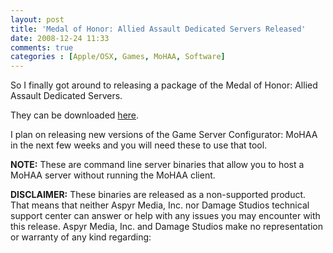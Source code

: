 ```yaml
---
layout: post
title: 'Medal of Honor: Allied Assault Dedicated Servers Released'
date: 2008-12-24 11:33
comments: true
categories : [Apple/OSX, Games, MoHAA, Software]
---  
```


So I finally got around to releasing a package of the Medal of Honor: Allied Assault Dedicated Servers. 

They can be downloaded <a href="/files/MoHAA_Dedicated_Servers_1.2.zip">here</a>.

I plan on releasing new versions of the Game Server Configurator: MoHAA in the next few weeks and you will need these to use that tool.

<b>NOTE:</b>
These are command line server binaries that allow you to host a MoHAA server without running the MoHAA client.

<b>DISCLAIMER:</b>
These binaries are released as a non-supported product. That means that neither Aspyr Media, Inc. nor Damage Studios technical support center can answer or help with any issues you may encounter with this release. Aspyr Media, Inc. and Damage Studios make no representation or warranty of any kind regarding:




